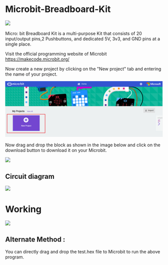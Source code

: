 # Microbit-Breadboard-Kit
<img src= "https://github.com/sbcshop/micro-bit-Breadboard-Kit/blob/main/images/img.jpg" />

Micro: bit Breadboard Kit is a multi-purpose Kit that consists of 20 input/output pins,2 Pushbuttons, and dedicated 5V, 3v3, and GND pins at a single place.

Visit the official programming website of Microbit https://makecode.microbit.org/

Now create a new project by clicking on the "New project" tab and entering the name of your project.

<img src="https://github.com/sbcshop/RFID-Expansion-For-Microbit/blob/main/images/makecode_microbit.PNG" />

Now drag and drop the block as shown in the image below and click on the download button to download it on your Microbit.

<img src="https://github.com/sbcshop/micro-bit-Breadboard-Kit/blob/main/images/microbit.JPG" />

## Circuit diagram
<img src="https://github.com/sbcshop/micro-bit-Breadboard-Kit/blob/main/images/img1.jpg" />

# Working
<img src="https://github.com/sbcshop/micro-bit-Breadboard-Kit/blob/main/images/giff1.gif" />

## Alternate Method :
You can directly drag and drop the test.hex file to Microbit to run the above program.

